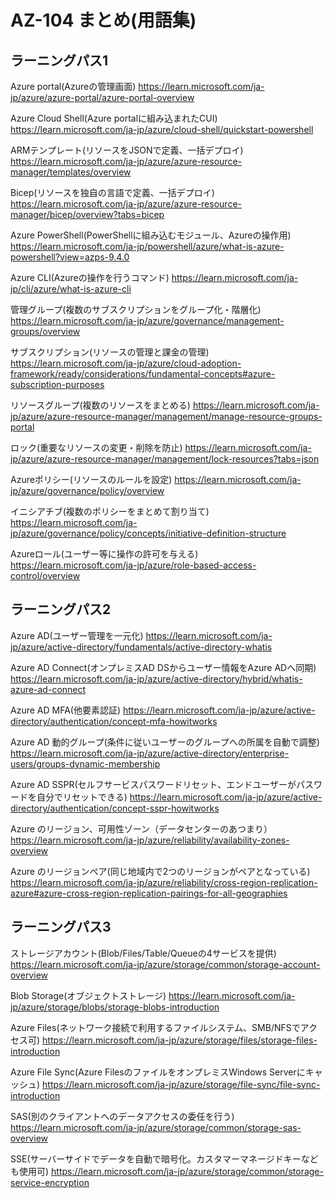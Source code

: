 # AZ-104 まとめ(用語集)

## ラーニングパス1

Azure portal(Azureの管理画面)
https://learn.microsoft.com/ja-jp/azure/azure-portal/azure-portal-overview

Azure Cloud Shell(Azure portalに組み込まれたCUI)
https://learn.microsoft.com/ja-jp/azure/cloud-shell/quickstart-powershell

ARMテンプレート(リソースをJSONで定義、一括デプロイ) 
https://learn.microsoft.com/ja-jp/azure/azure-resource-manager/templates/overview

Bicep(リソースを独自の言語で定義、一括デプロイ) 
https://learn.microsoft.com/ja-jp/azure/azure-resource-manager/bicep/overview?tabs=bicep

Azure PowerShell(PowerShellに組み込むモジュール、Azureの操作用) 
https://learn.microsoft.com/ja-jp/powershell/azure/what-is-azure-powershell?view=azps-9.4.0

Azure CLI(Azureの操作を行うコマンド) 
https://learn.microsoft.com/ja-jp/cli/azure/what-is-azure-cli

管理グループ(複数のサブスクリプションをグループ化・階層化)
https://learn.microsoft.com/ja-jp/azure/governance/management-groups/overview

サブスクリプション(リソースの管理と課金の管理)
https://learn.microsoft.com/ja-jp/azure/cloud-adoption-framework/ready/considerations/fundamental-concepts#azure-subscription-purposes

リソースグループ(複数のリソースをまとめる)
https://learn.microsoft.com/ja-jp/azure/azure-resource-manager/management/manage-resource-groups-portal

ロック(重要なリソースの変更・削除を防止)
https://learn.microsoft.com/ja-jp/azure/azure-resource-manager/management/lock-resources?tabs=json

Azureポリシー(リソースのルールを設定)
https://learn.microsoft.com/ja-jp/azure/governance/policy/overview

イニシアチブ(複数のポリシーをまとめて割り当て)
https://learn.microsoft.com/ja-jp/azure/governance/policy/concepts/initiative-definition-structure

Azureロール(ユーザー等に操作の許可を与える)
https://learn.microsoft.com/ja-jp/azure/role-based-access-control/overview

## ラーニングパス2

Azure AD(ユーザー管理を一元化)
https://learn.microsoft.com/ja-jp/azure/active-directory/fundamentals/active-directory-whatis

Azure AD Connect(オンプレミスAD DSからユーザー情報をAzure ADへ同期)
https://learn.microsoft.com/ja-jp/azure/active-directory/hybrid/whatis-azure-ad-connect

Azure AD MFA(他要素認証)
https://learn.microsoft.com/ja-jp/azure/active-directory/authentication/concept-mfa-howitworks

Azure AD 動的グループ(条件に従いユーザーのグループへの所属を自動で調整)
https://learn.microsoft.com/ja-jp/azure/active-directory/enterprise-users/groups-dynamic-membership

Azure AD SSPR(セルフサービスパスワードリセット、エンドユーザーがパスワードを自分でリセットできる)
https://learn.microsoft.com/ja-jp/azure/active-directory/authentication/concept-sspr-howitworks

Azure のリージョン、可用性ゾーン（データセンターのあつまり）
https://learn.microsoft.com/ja-jp/azure/reliability/availability-zones-overview

Azure のリージョンペア(同じ地域内で2つのリージョンがペアとなっている)
https://learn.microsoft.com/ja-jp/azure/reliability/cross-region-replication-azure#azure-cross-region-replication-pairings-for-all-geographies

## ラーニングパス3

ストレージアカウント(Blob/Files/Table/Queueの4サービスを提供)
https://learn.microsoft.com/ja-jp/azure/storage/common/storage-account-overview

Blob Storage(オブジェクトストレージ)
https://learn.microsoft.com/ja-jp/azure/storage/blobs/storage-blobs-introduction

Azure Files(ネットワーク接続で利用するファイルシステム、SMB/NFSでアクセス可)
https://learn.microsoft.com/ja-jp/azure/storage/files/storage-files-introduction

Azure File Sync(Azure FilesのファイルをオンプレミスWindows Serverにキャッシュ)
https://learn.microsoft.com/ja-jp/azure/storage/file-sync/file-sync-introduction

SAS(別のクライアントへのデータアクセスの委任を行う)
https://learn.microsoft.com/ja-jp/azure/storage/common/storage-sas-overview

SSE(サーバーサイドでデータを自動で暗号化。カスタマーマネージドキーなども使用可)
https://learn.microsoft.com/ja-jp/azure/storage/common/storage-service-encryption

